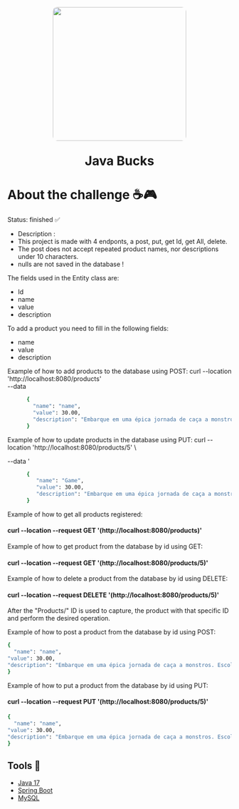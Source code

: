  <h1 align="center">
    <img src = "https://github.com/theuslinor/SpringBoot_Challenge02_JavaBucks/assets/128644651/38212ca4-1ad3-4240-84ad-975ac706bd64" style="margin-top: 10px; height: 300px; width: 300px; border-radius: 10px" ">
		<p>Java Bucks</p>
	</h1> 
 <h1>About the challenge ☕🎮</h1>

Status: finished ✅
>
+ Description :
+ This project is made with 4 endponts, a post, put, get Id, get All, delete.
+ The post does not accept repeated product names, nor descriptions under 10 characters.
+ nulls are not saved in the database !
>

The fields used in the Entity class are:
+ Id
+ name
+ value
+ description
>
To add a product you need to fill in the following fields:
+ name
+ value
+ description
>
Example of how to add products to the database using POST:
curl --location 'http://localhost:8080/products' \
--data
```bash
      {
        "name": "name",
        "value": 30.00,
        "description": "Embarque em uma épica jornada de caça a monstros. Escolhas impactam o destino neste RPG imersivo."
      }
   ```
>
Example of how to update products in the database using PUT:
curl --location 'http://localhost:8080/products/5' \
>
--data '
```bash
      {
         "name": "Game",
         "value": 30.00,
         "description": "Embarque em uma épica jornada de caça a monstros. Escolhas impactam o destino neste RPG imersivo."
      }
```  

>
Example of how to get all products registered:
>
#### curl --location --request GET '(http://localhost:8080/products)' 

Example of how to get product from the database by id using GET:
#### curl --location --request GET '(http://localhost:8080/products/5)'
>
Example of how to delete a product from the database by id using DELETE:
#### curl --location --request DELETE '(http://localhost:8080/products/5)'


After the "Products/" ID is used to capture, the product with that specific ID and perform the desired operation.


Example of how to post a product from the database by id using POST:
  ```bash
{
	"name": "name",
  "value": 30.00,
  "description": "Embarque em uma épica jornada de caça a monstros. Escolhas impactam o destino neste RPG imersivo."
}
  ```

Example of how to put a product from the database by id using PUT:
#### curl --location --request PUT '(http://localhost:8080/products/5)'
  ```bash
{
	"name": "name",
  "value": 30.00,
  "description": "Embarque em uma épica jornada de caça a monstros. Escolhas impactam o destino neste RPG imersivo."
}
  ```


 ## Tools 🔨
 - [Java 17](https://www.oracle.com/java/technologies/javase/jdk17-archive-downloads.html)
 - [Spring Boot](https://start.spring.io/)
 - [MySQL](https://www.mysql.com/downloads/)
